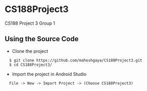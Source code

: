# CS188Project3
CS188 Project 3 Group 1

## Using the Source Code
- Clone the project 
```
  $ git clone https://github.com/maheshgaya/CS188Project3.git
  $ cd CS188Project3/
```

- Import the project in Android Studio

```
  File -> New -> Import Project -> (Choose CS188Project3)
```
